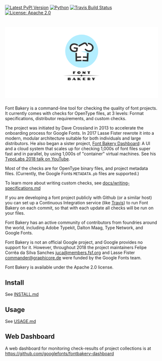 [![Latest PyPI Version](https://img.shields.io/pypi/v/fontbakery.svg?style=flat)](https://pypi.python.org/pypi/fontbakery/)
[![Python](https://img.shields.io/pypi/pyversions/fontbakery.svg?style=flat)](https://pypi.python.org/pypi/fontbakery/)
[![Travis Build Status](https://travis-ci.org/googlefonts/fontbakery.svg)](https://travis-ci.org/googlefonts/fontbakery)
[![License: Apache 2.0](https://img.shields.io/badge/License-Apache%202.0-brightgreen.svg)](https://github.com/googlefonts/fontbakery/blob/master/LICENSE.txt)

# [![Font Bakery](data/logo.png)](https://fontbakery.com)

Font Bakery is a command-line tool for checking the quality of font projects. 
It currently comes with checks for OpenType files, at 3 levels: 
Format specifications, distributor requirements, and custom checks. 

The project was initiated by Dave Crossland in 2013 to accelerate the onboarding process for Google Fonts. 
In 2017 Lasse Fister rewrote it into a modern, modular architecture suitable for both individuals and large distributors. 
He also began a sister project, [Font Bakery Dashboard](https://GitHub.com/GoogleFonts/Fontbakery-Dashboard):
A UI and a cloud system that scales up for checking 1,000s of font files super fast and in parallel, by using 1,000s of "container" virtual machines. See his [TypoLabs 2018 talk on YouTube](https://www.youtube.com/watch?v=Kqhzg89zKYw).

Most of the checks are for OpenType binary files, and project metadata files. 
(Currently, the Google Fonts `METADATA.pb` files are supported.)

To learn more about writing custom checks, see [docs/writing-specifications.md](https://github.com/googlefonts/fontbakery/blob/master/docs/writing-specifications.md)

If you are developing a font project publicly with Github (or a similar host) you can set up a Continuous Integration service (like [Travis](https://www.travis-ci.org)) to run Font Bakery on each commit, so that with each update all checks will be run on your files.

Font Bakery has an active community of contributors from foundries around the world, including Adobe Typekit, Dalton Maag, Type Network, and Google Fonts.

Font Bakery is not an official Google project, and Google provides no support for it.
However, throughout 2018 the project maintainers Felipe Corrêa da Silva Sanches <juca@members.fsf.org> and Lasse Fister <commander@graphicore.de> were funded by the Google Fonts team.

Font Bakery is available under the Apache 2.0 license.

## Install

See [INSTALL.md](https://github.com/googlefonts/fontbakery/blob/master/INSTALL.md)

## Usage

See [USAGE.md](https://github.com/googlefonts/fontbakery/blob/master/USAGE.md)

## Web Dashboard

A web dashboard for monitoring check-results of project collections is at <https://github.com/googlefonts/fontbakery-dashboard>
